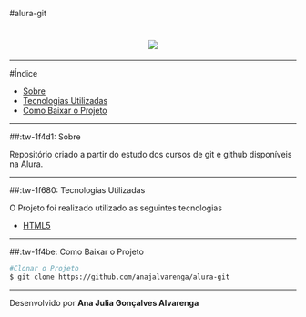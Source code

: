#alura-git

<h1 align="center">
	<img src="https://hipsters.jobs/files/pictures/alura-dark-300.png">
</h1>

---

#Índice
- [Sobre](#-sobre)
- [Tecnologias Utilizadas](#-tecnologias-utilizadas)
- [Como Baixar o Projeto](#-como-baixar-o-projeto)

---

##:tw-1f4d1: Sobre

Repositório criado a partir do estudo dos cursos de git e github disponíveis na Alura.

---

##:tw-1f680: Tecnologias Utilizadas

O Projeto foi realizado utilizado as seguintes tecnologias

- [HTML5](https://html.com/)

---

##:tw-1f4be: Como Baixar o Projeto

```bash
#Clonar o Projeto
$ git clone https://github.com/anajalvarenga/alura-git
```

---
Desenvolvido por **Ana Julia Gonçalves Alvarenga**